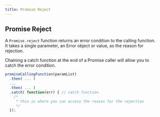 ```yaml
---
title: Promise Reject
---
```

## Promise Reject

 A ```Promise.reject``` function returns an error condition to the calling function. It takes a single parameter, an Error object or value, as the reason for rejection.

Chaining a catch function at the end of a Promise caller will allow you to catch the error condition.

```javascript
promiseCallingFunction(paramList)
  .then( ... )
  ...
  .then( ... )
  .catch( function(err) { // catch function
    /*
     * this is where you can access the reason for the rejection
     */ 
  });
```
